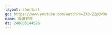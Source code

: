 ```yaml
---
layout: shorturl
go: https://www.youtube.com/watch?v=ZX8-ZZpQwRo
name: 极道鲜师
dt: 240805144526
---
```

